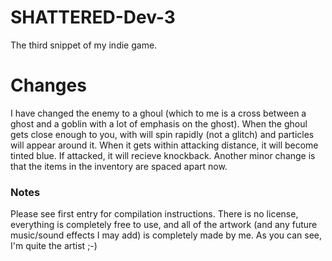 # SHATTERED-Dev-3
The third snippet of my indie game.



# Changes
I have changed the enemy to a ghoul (which to me is a cross between a ghost and a goblin with a lot of emphasis on the ghost). When the ghoul gets close enough to you, with will spin rapidly (not a glitch) and particles will appear around it. When it gets within attacking distance, it will become tinted blue. If attacked, it will recieve knockback. Another minor change is that the items in the inventory are spaced apart now.



### Notes
Please see first entry for compilation instructions. There is no license, everything is completely free to use, and all of the artwork (and any future music/sound effects I may add) is completely made by me. As you can see, I'm quite the artist ;-)
